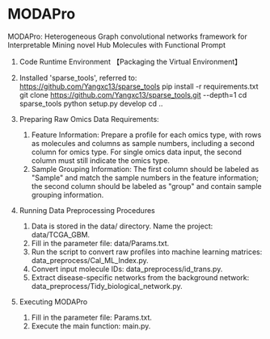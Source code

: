 # MODAPro
MODAPro: Heterogeneous Graph convolutional networks framework for Interpretable Mining novel Hub Molecules with Functional Prompt
1. Code Runtime Environment
【Packaging the Virtual Environment】
2. Installed 'sparse_tools', referred to: https://github.com/Yangxc13/sparse_tools
   pip install -r requirements.txt
   git clone https://github.com/Yangxc13/sparse_tools.git --depth=1
   cd sparse_tools
   python setup.py develop
   cd ..

4. Preparing Raw Omics Data
Requirements:
   1) Feature Information: Prepare a profile for each omics type, with rows as molecules and columns as sample numbers, including a second column for omics type. For single omics data input, the second column must still indicate the omics type.
   2) Sample Grouping Information: The first column should be labeled as "Sample" and match the sample numbers in the feature information; the second column should be labeled as "group" and contain sample grouping information.
   
5. Running Data Preprocessing Procedures
   1) Data is stored in the data/ directory. Name the project: data/TCGA_GBM.
   2) Fill in the parameter file: data/Params.txt.
   3) Run the script to convert raw profiles into machine learning matrices: data_preprocess/Cal_ML_Index.py.
   4) Convert input molecule IDs: data_preprocess/id_trans.py.
   5) Extract disease-specific networks from the background network: data_preprocess/Tidy_biological_network.py.

6. Executing MODAPro
   1) Fill in the parameter file: Params.txt.
   2) Execute the main function: main.py.
